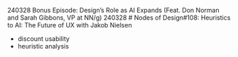 
240328 Bonus Episode: Design’s Role as AI Expands (Feat. Don Norman and Sarah Gibbons, VP at NN/g)
240328 # Nodes of Design#108: Heuristics to AI: The Future of UX with Jakob Nielsen
- discount usability
- heuristic analysis
